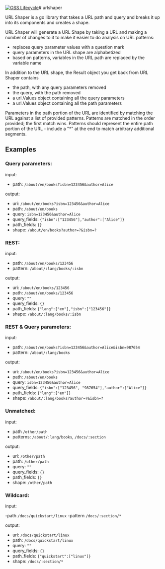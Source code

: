 [![OSS Lifecycle](https://img.shields.io/osslifecycle/honeycombio/REPO)](https://github.com/honeycombio/home/blob/main/honeycomb-oss-lifecycle-and-practices.md)# urlshaper

URL Shaper is a go library that takes a URL path and query and breaks it up into its components and creates a shape.

URL Shaper will generate a URL Shape by taking a URL and making a number of changes to it to make it easier to do analysis on URL patterns:
- replaces query parameter values with a question mark
- query parameters in the URL shape are alphabetized
- based on patterns, variables in the URL path are replaced by the variable name

In addition to the URL shape, the Result object you get back from URL Shaper contains
- the path, with any query parameters removed
- the query, with the path removed
- a url.Values object containing all the query parameters
- a url.Values object containing all the path parameters

Parameters in the path portion of the URL are identified by matching the URL against a list of provided patterns. Patterns are matched in the order provided; the first match wins. Patterns should represent the entire path portion of the URL - include a "*" at the end to match arbitrary additional segments.

## Examples

### Query parameters:

input:

- path: `/about/en/books?isbn=123456&author=Alice`

output:

- uri: `/about/en/books?isbn=123456&author=Alice`
- path: `/about/en/books`
- query: `isbn=123456&author=Alice`
- query_fields: `{"isbn":["123456"],"author":["Alice"]}`
- path_fields: `{}`
- shape: `/about/en/books?author=?&isbn=?`

### REST:

input:

- path: `/about/en/books/123456`
- pattern: `/about/:lang/books/:isbn`

output:

- uri: `/about/en/books/123456`
- path: `/about/en/books/123456`
- query: `""`
- query_fields: `{}`
- path_fields: `{"lang":["en"],"isbn":["123456"]}`
- shape: `/about/:lang/books/:isbn`

### REST & Query parameters:

input:

- path: `/about/en/books?isbn=123456&author=Alice&isbn=987654`
- pattern: `/about/:lang/books`

output:

- uri: `/about/en/books?isbn=123456&author=Alice`
- path: `/about/en/books`
- query: `isbn=123456&author=Alice`
- query_fields: `{"isbn":["123456", "987654"],"author":["Alice"]}`
- path_fields: `{"lang":["en"]}`
- shape: `/about/:lang/books?author=?&isbn=?`

### Unmatched:

input:

- path `/other/path`
- patterns: `/about/:lang/books`, `/docs/:section`

output:

- uri: `/other/path`
- path: `/other/path`
- query: `""`
- query_fields: `{}`
- path_fields: `{}`
- shape: `/other/path`

### Wildcard:

input:

-path `/docs/quickstart/linux`
-pattern `/docs/:section/*`

output:

- uri: `/docs/quickstart/linux`
- path: `/docs/quickstart/linux`
- query: `""`
- query_fields: `{}`
- path_fields: `{"quickstart":["linux"]}`
- shape: `/docs/:section/*`
